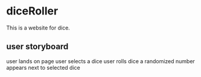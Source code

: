 # diceRoller
This is a website for dice.
## user storyboard
user lands on page
user selects a dice
user rolls dice
a randomized number appears next to selected dice